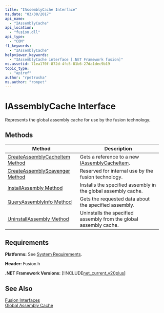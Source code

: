 ```yaml
---
title: "IAssemblyCache Interface"
ms.date: "03/30/2017"
api_name: 
  - "IAssemblyCache"
api_location: 
  - "fusion.dll"
api_type: 
  - "COM"
f1_keywords: 
  - "IAssemblyCache"
helpviewer_keywords: 
  - "IAssemblyCache interface [.NET Framework fusion]"
ms.assetid: 71ea170f-872d-4fc5-81b6-27da1dec9b19
topic_type: 
  - "apiref"
author: "rpetrusha"
ms.author: "ronpet"
---
```

# IAssemblyCache Interface
Represents the global assembly cache for use by the fusion technology.  
  
## Methods  
  
|Method|Description|  
|------------|-----------------|  
|[CreateAssemblyCacheItem Method](../../../../docs/framework/unmanaged-api/fusion/iassemblycache-createassemblycacheitem-method.md)|Gets a reference to a new [IAssemblyCacheItem](../../../../docs/framework/unmanaged-api/fusion/iassemblycacheitem-interface.md).|  
|[CreateAssemblyScavenger Method](../../../../docs/framework/unmanaged-api/fusion/iassemblycache-createassemblyscavenger-method.md)|Reserved for internal use by the fusion technology.|  
|[InstallAssembly Method](../../../../docs/framework/unmanaged-api/fusion/iassemblycache-installassembly-method.md)|Installs the specified assembly in the global assembly cache.|  
|[QueryAssemblyInfo Method](../../../../docs/framework/unmanaged-api/fusion/iassemblycache-queryassemblyinfo-method.md)|Gets the requested data about the specified assembly.|  
|[UninstallAssembly Method](../../../../docs/framework/unmanaged-api/fusion/iassemblycache-uninstallassembly-method.md)|Uninstalls the specified assembly from the global assembly cache.|  
  
## Requirements  
 **Platforms:** See [System Requirements](../../../../docs/framework/get-started/system-requirements.md).  
  
 **Header:** Fusion.h  
  
 **.NET Framework Versions:** [!INCLUDE[net_current_v20plus](../../../../includes/net-current-v20plus-md.md)]  
  
## See Also  
 [Fusion Interfaces](../../../../docs/framework/unmanaged-api/fusion/fusion-interfaces.md)  
 [Global Assembly Cache](../../../../docs/framework/app-domains/gac.md)
